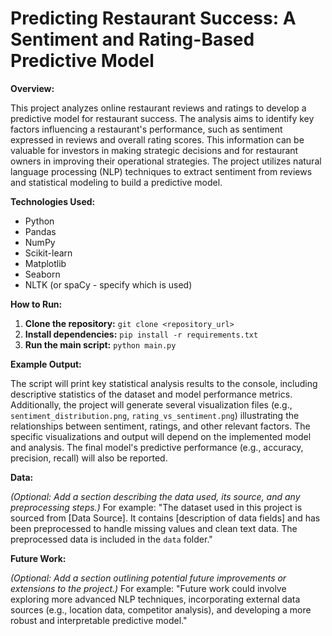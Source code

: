# Predicting Restaurant Success: A Sentiment and Rating-Based Predictive Model

**Overview:**

This project analyzes online restaurant reviews and ratings to develop a predictive model for restaurant success.  The analysis aims to identify key factors influencing a restaurant's performance, such as sentiment expressed in reviews and overall rating scores. This information can be valuable for investors in making strategic decisions and for restaurant owners in improving their operational strategies. The project utilizes natural language processing (NLP) techniques to extract sentiment from reviews and statistical modeling to build a predictive model.


**Technologies Used:**

* Python
* Pandas
* NumPy
* Scikit-learn
* Matplotlib
* Seaborn
* NLTK (or spaCy - specify which is used)


**How to Run:**

1. **Clone the repository:**  `git clone <repository_url>`
2. **Install dependencies:** `pip install -r requirements.txt`
3. **Run the main script:** `python main.py`


**Example Output:**

The script will print key statistical analysis results to the console, including descriptive statistics of the dataset and model performance metrics.  Additionally, the project will generate several visualization files (e.g., `sentiment_distribution.png`, `rating_vs_sentiment.png`) illustrating the relationships between sentiment, ratings, and other relevant factors.  The specific visualizations and output will depend on the implemented model and analysis.  The final model's predictive performance (e.g., accuracy, precision, recall) will also be reported.


**Data:**

*(Optional: Add a section describing the data used, its source, and any preprocessing steps.)*  For example:  "The dataset used in this project is sourced from [Data Source].  It contains [description of data fields] and has been preprocessed to handle missing values and clean text data.  The preprocessed data is included in the `data` folder."


**Future Work:**

*(Optional: Add a section outlining potential future improvements or extensions to the project.)* For example: "Future work could involve exploring more advanced NLP techniques, incorporating external data sources (e.g., location data, competitor analysis), and developing a more robust and interpretable predictive model."